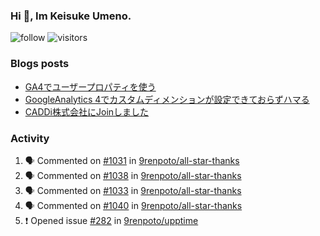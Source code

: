 ### Hi 👋, Im Keisuke Umeno.

<!--
**9renpoto/9renpoto** is a ✨ _special_ ✨ repository because its `README.md` (this file) appears on your GitHub profile.

Here are some ideas to get you started:

- 🔭 I’m currently working on ...
- 🌱 I’m currently learning ...
- 👯 I’m looking to collaborate on ...
- 🤔 I’m looking for help with ...
- 💬 Ask me about ...
- 📫 How to reach me: ...
- 😄 Pronouns: ...
- ⚡ Fun fact: ...
-->

![follow](https://img.shields.io/github/followers/9renpoto?label=Follow&style=social)
![visitors](https://komarev.com/ghpvc/?username=9renpoto&label=Profile%20views&color=0e75b6&style=flat)

### Blogs posts

<!-- BLOG-POST-LIST:START -->
- [GA4でユーザープロパティを使う](https://9renpoto.dev/2021/02/21/google-analytics-4-user-properties/)
- [GoogleAnalytics 4でカスタムディメンションが設定できておらずハマる](https://9renpoto.dev/2021/02/13/google-analytics-4/)
- [CADDi株式会社にJoinしました](https://9renpoto.dev/2020/12/05/join/)
<!-- BLOG-POST-LIST:END -->

### Activity

<!--START_SECTION:activity-->
1. 🗣 Commented on [#1031](https://github.com/9renpoto/all-star-thanks/issues/1031) in [9renpoto/all-star-thanks](https://github.com/9renpoto/all-star-thanks)
2. 🗣 Commented on [#1038](https://github.com/9renpoto/all-star-thanks/issues/1038) in [9renpoto/all-star-thanks](https://github.com/9renpoto/all-star-thanks)
3. 🗣 Commented on [#1033](https://github.com/9renpoto/all-star-thanks/issues/1033) in [9renpoto/all-star-thanks](https://github.com/9renpoto/all-star-thanks)
4. 🗣 Commented on [#1040](https://github.com/9renpoto/all-star-thanks/issues/1040) in [9renpoto/all-star-thanks](https://github.com/9renpoto/all-star-thanks)
5. ❗️ Opened issue [#282](https://github.com/9renpoto/upptime/issues/282) in [9renpoto/upptime](https://github.com/9renpoto/upptime)
<!--END_SECTION:activity-->

<!--START_SECTION:waka-->
<!--END_SECTION:waka-->

